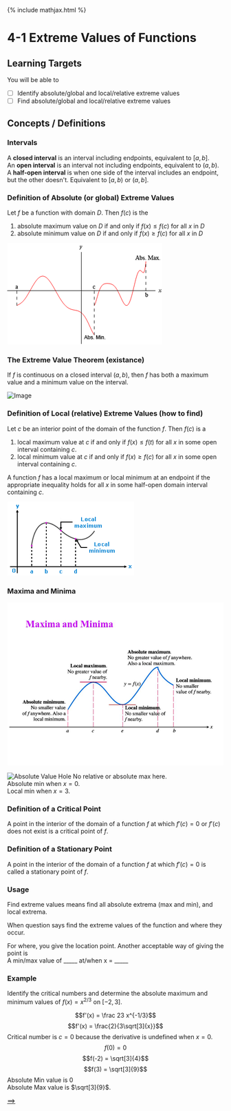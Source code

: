 {%  include mathjax.html %}

# 4-1 Extreme Values of Functions

## Learning Targets

You will be able to
- [ ] Identify absolute/global and local/relative extreme values
- [ ] Find absolute/global and local/relative extreme values

## Concepts / Definitions

### Intervals
A **closed interval** is an interval including endpoints, equivalent to $[a,b]$.<br>
An **open interval** is an interval not including endpoints, equivalent to $(a,b)$.<br>
A **half-open interval** is when one side of the interval includes an endpoint, but the other doesn't. Equivalent to $[a,b)$ or $(a,b]$.

### Definition of Absolute (or global) Extreme Values
Let $f$ be a function with domain $D$. Then $f(c)$ is the
 1. absolute maximum value on $D$ if and only if $f(x) \leq f(c)$ for all $x$ in $D$
 2. absolute minimum value on $D$ if and only if $f(x) \geq f(c)$ for all $x$ in $D$

![Absolute Extreme Values](../assets/calculus/4-1-extreme-values-of-functions_1.png)

### The Extreme Value Theorem (existance)
If $f$ is continuous on a closed interval $(a,b)$, then $f$ has both a maximum value and a minimum value on the interval.

![Image]()

### Definition of Local (relative) Extreme Values (how to find)
Let $c$ be an interior point of the domain of the function $f$. Then $f(c)$ is a
 1. local maximum value at $c$ if and only if $f(x) \leq f(t)$ for all $x$ in some open interval containing $c$.
 2. local minimum value at $c$ if and only if $f(x) \geq f(c)$ for all $x$ in some open interval containing $c$.

A function $f$ has a local maximum or local minimum at an endpoint if the appropriate inequality holds for all $x$ in some half-open domain interval containing $c$.

![Local Extreme Values](../assets/calculus/4-1-extreme-values-of-functions_3.png)

### Maxima and Minima

![Maxima and Minima](../assets/calculus/4-1-extreme-values-of-functions_4.jpg)

![Absolute Value Hole]()
No relative or absolute max here.<br>
Absolute min when $x=0$.<br>
Local min when $x=3$.

### Definition of a Critical Point
A point in the interior of the domain of a function $f$ at which $f'(c) = 0$ or $f'(c)$ does not exist is a critical point of $f$.

### Definition of a Stationary Point
A point in the interior of the domain of a function $f$ at which $f'(c) = 0$ is called a stationary point of $f$.

### Usage

Find extreme values means find all absolute extrema (max and min), and local extrema.

When question says find the extreme values of the function and where they occur.

For where, you give the location point. Another acceptable way of giving the point is<br>
A min/max value of \_\_\_\_\_ at/when x = \_\_\_\_\_

### Example
Identify the critical numbers and determine the absolute maximum and minimum values of $f(x) = x^{2/3}$ on $[-2,3]$.

$$f'(x) = \frac 23 x^{-1/3}$$
$$f'(x) = \frac{2}{3\sqrt[3]{x}}$$
Critical number is $c=0$ because the derivative is undefined when $x=0$.
$$f(0) = 0$$
$$f(-2) = \sqrt[3]{4}$$
$$f(3) = \sqrt[3]{9}$$
Absolute Min value is 0<br>
Absolute Max value is $\sqrt[3]{9}$.

[==>](4-2-mean-value-theorem.md)
